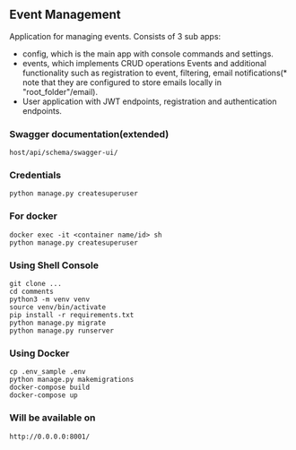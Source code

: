 ## Event Management
Application for managing events. Consists of 3 sub apps: 
* config, which is the main app with console commands and settings.
* events, which implements CRUD operations Events and additional functionality such as registration to event, filtering,
email notifications(* note that they are configured to store emails locally in "root_folder"/email).
* User application with JWT endpoints, registration and authentication endpoints.

### Swagger documentation(extended)
    host/api/schema/swagger-ui/

### Credentials

    python manage.py createsuperuser

### For docker
    docker exec -it <container name/id> sh
    python manage.py createsuperuser

### Using Shell Console
    git clone ...
    cd comments
    python3 -m venv venv
    source venv/bin/activate
    pip install -r requirements.txt
    python manage.py migrate
    python manage.py runserver

### Using Docker
    cp .env_sample .env
    python manage.py makemigrations
    docker-compose build
    docker-compose up

### Will be available on
    http://0.0.0.0:8001/
